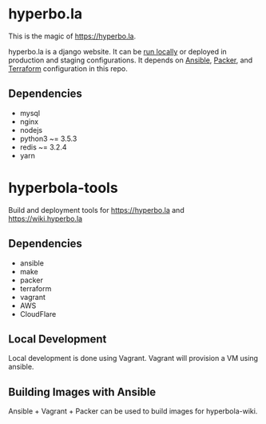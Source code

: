 # hyperbo.la

This is the magic of <https://hyperbo.la>.

hyperbo.la is a django website. It can be [run locally](/doc/local-development.md)
or deployed in production and staging configurations. It depends on [Ansible](/ansible),
[Packer](/packer), and [Terraform](/terraform) configuration in this repo.

## Dependencies

* mysql
* nginx
* nodejs
* python3 ~= 3.5.3
* redis ~= 3.2.4
* yarn

# hyperbola-tools

Build and deployment tools for <https://hyperbo.la> and <https://wiki.hyperbo.la>

## Dependencies

* ansible
* make
* packer
* terraform
* vagrant
* AWS
* CloudFlare

## Local Development

Local development is done using Vagrant. Vagrant will provision a VM using
ansible.

## Building Images with Ansible

Ansible + Vagrant + Packer can be used to build images for hyperbola-wiki.
